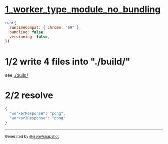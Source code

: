 # [1_worker_type_module_no_bundling](../../new_worker_type_module_build.test.mjs#L31)

```js
run({
  runtimeCompat: { chrome: "89" },
  bundling: false,
  versioning: false,
})
```

# 1/2 write 4 files into "./build/"

see [./build/](./build/)

# 2/2 resolve

```js
{
  "workerResponse": "pong",
  "worker2Response": "pong"
}
```

---

<sub>
  Generated by <a href="https://github.com/jsenv/core/tree/main/packages/tooling/snapshot">@jsenv/snapshot</a>
</sub>
